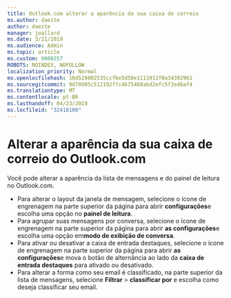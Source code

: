 ```yaml
---
title: Outlook.com alterar a aparência da sua caixa de correio
ms.author: daeite
author: daeite
manager: joallard
ms.date: 3/21/2019
ms.audience: Admin
ms.topic: article
ms.custom: 9000257
ROBOTS: NOINDEX, NOFOLLOW
localization_priority: Normal
ms.openlocfilehash: 16d519802535ccf6e5d50e1111911f0a34392961
ms.sourcegitcommit: 9d78905c512192ffc4675468abd2efc5f2e4baf4
ms.translationtype: MT
ms.contentlocale: pt-BR
ms.lasthandoff: 04/23/2019
ms.locfileid: "32418100"
---
```

# <a name="change-the-look-of-your-outlookcom-mailbox"></a>Alterar a aparência da sua caixa de correio do Outlook.com

Você pode alterar a aparência da lista de mensagens e do painel de leitura no Outlook.com.

- Para alterar o layout da janela de mensagem, selecione o ícone de engrenagem na parte superior da página para abrir **configurações**e escolha uma opção no **painel de leitura**.
- Para agrupar suas mensagens por conversa, selecione o ícone de engrenagem na parte superior da página para abrir **as configurações**e escolha uma opção em**modo de exibição de conversa**.
- Para ativar ou desativar a caixa de entrada destaques, selecione o ícone de engrenagem na parte superior da página para abrir **as configurações**e mova o botão de alternância ao lado da **caixa de entrada destaques** para ativado ou desativado.
- Para alterar a forma como seu email é classificado, na parte superior da lista de mensagens, selecione **Filtrar** > **classificar por** e escolha como deseja classificar seu email.
